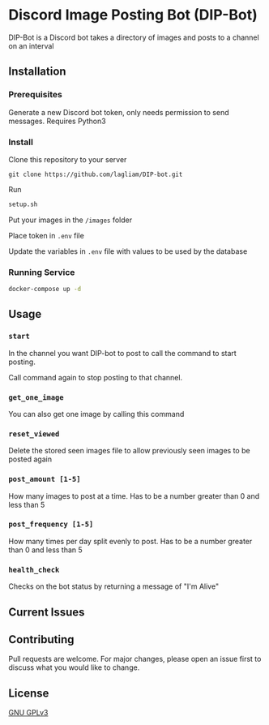 # Discord Image Posting Bot (DIP-Bot)

DIP-Bot is a Discord bot takes a directory of images and posts to a channel on an interval

## Installation

### Prerequisites
Generate a new Discord bot token, only needs permission to send messages. Requires Python3

### Install
Clone this repository to your server

```git
git clone https://github.com/lagliam/DIP-bot.git
```
 Run
```bash
setup.sh
```
Put your images in the `/images` folder

Place token in `.env` file

Update the variables in `.env` file with values to be used by the database

### Running Service

```bash
docker-compose up -d
```

## Usage

### `start`
In the channel you want DIP-bot to post to call the command to start posting.

Call command again to stop posting to that channel.

### `get_one_image`
You can also get one image by calling this command

### `reset_viewed`
Delete the stored seen images file to allow previously seen images to be 
posted again

### `post_amount [1-5]`
How many images to post at a time. Has to be a number greater than 0 and 
less than 5

### `post_frequency [1-5]`
How many times per day split evenly to post. Has to be a number 
greater than 0 and less than 5

### `health_check`
Checks on the bot status by returning a message of "I'm Alive"

## Current Issues

## Contributing
Pull requests are welcome. For major changes, please open an issue first to discuss what you would like to change.


## License
[GNU GPLv3 ](https://choosealicense.com/licenses/gpl-3.0/)